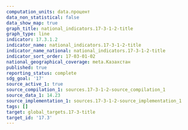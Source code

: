 ```yaml
---
computation_units: data.процент
data_non_statistical: false
data_show_map: true
graph_title: national_indicators.17-3-1-2-title
graph_type: line
indicator: 17.3.1.2
indicator_name: national_indicators.17-3-1-2-title
indicator_name_national: national_indicators.17-3-1-2-title
indicator_sort_order: 17-03-01-02
national_geographical_coverage: meta.Казахстан
published: true
reporting_status: complete
sdg_goal: '17'
source_active_1: true
source_compilation_1: sources.17-3-1-2-source_compilation_1
source_data_1: 14.23
source_implementation_1: sources.17-3-1-2-source_implementation_1
tags: []
target: global_targets.17-3-title
target_id: '17.3'
---
```


